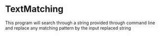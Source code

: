 # TextMatching
This program will search through a string provided through command line and replace any matching pattern by the input replaced string 
